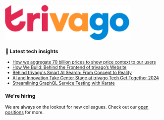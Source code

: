 <img src="/images/logo-trivago.svg" width="80%" alt="trivago logo">

### 📝 Latest tech insights

<!-- BLOG-POST-LIST:START -->
- [How we aggregate 70 billion prices to show price context to our users](https://tech.trivago.com/post/2025-02-13-how-we-aggregate-70-billion-prices-to-show-price-context-to-our-users/)
- [How We Build: Behind the Frontend of trivago’s Website](https://tech.trivago.com/post/2025-01-27-frontend-at-trivago-behind-the-scenes/)
- [Behind trivago's Smart AI Search: From Concept to Reality](https://tech.trivago.com/post/2024-12-17-behind-trivagos-ai-search-from-concept-to-reality/)
- [AI and Innovation Take Center Stage at trivago Tech Get Together 2024](https://tech.trivago.com/post/2024-07-25-ai-and-innovation-innovation-take-center-stage-at-trivago-tech-get-together-2024/)
- [Streamlining GraphQL Service Testing with Karate](https://tech.trivago.com/post/2024-07-08-streamlining-graphql-service-testing-with-karate/)
<!-- BLOG-POST-LIST:END -->

### We're hiring

We are always on the lookout for new colleagues.
Check out our [open positions](https://company.trivago.com/open-positions/?gh_src=5d4685202) for more.

<!--

**Here are some ideas to get you started:**

🙋‍♀️ A short introduction - what is your organization all about?
🌈 Contribution guidelines - how can the community get involved?
👩‍💻 Useful resources - where can the community find your docs? Is there anything else the community should know?
🍿 Fun facts - what does your team eat for breakfast?
🧙 Remember, you can do mighty things with the power of [Markdown](https://guides.github.com/features/mastering-markdown/)
-->
